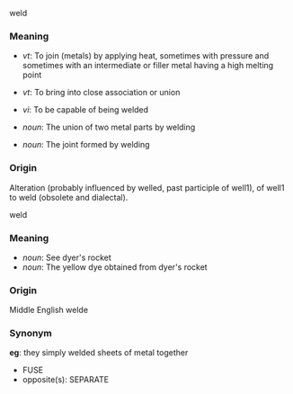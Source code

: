 weld
### Meaning
+ _vt_: To join (metals) by applying heat, sometimes with pressure and sometimes with an intermediate or filler metal having a high melting point
+ _vt_: To bring into close association or union
+ _vi_: To be capable of being welded

+ _noun_: The union of two metal parts by welding
+ _noun_: The joint formed by welding

### Origin

Alteration (probably influenced by welled, past participle of well1), of well1 to weld (obsolete and dialectal).

weld
### Meaning
+ _noun_: See dyer's rocket
+ _noun_: The yellow dye obtained from dyer's rocket

### Origin

Middle English welde

### Synonym

__eg__: they simply welded sheets of metal together

+ FUSE
+ opposite(s): SEPARATE


